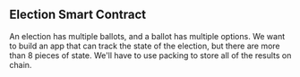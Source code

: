 ## Election Smart Contract

An election has multiple ballots, and a ballot has multiple options. We want to build an app that can track the state of the election, but there are more than 8 pieces of state. We'll have to use packing to store all of the results on chain.
